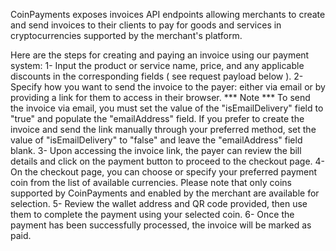CoinPayments exposes invoices API endpoints allowing merchants to create and send invoices 
to their clients to pay for goods and services in cryptocurrencies supported by the merchant's platform. 

Here are the steps for creating and paying an invoice using our payment system:
1- Input the product or service name, price, and any applicable discounts in the corresponding fields ( see request payload below ).
2- Specify how you want to send the invoice to the payer: 
either via email or by providing a link for them to access in their browser.
*** Note *** To send the invoice via email, you must set the value of the "isEmailDelivery" field to "true" and populate the "emailAddress" field. If you prefer to create the invoice and send the link manually through your preferred method, 
set the value of "isEmailDelivery" to "false" and leave the "emailAddress" field blank.
3- Upon accessing the invoice link, the payer can review the bill details and click on the payment button to proceed to the checkout page.
4- On the checkout page, you can choose or specify your preferred payment coin from the list of available currencies. 
Please note that only coins supported by CoinPayments and enabled by the merchant are available for selection.
5- Review the wallet address and QR code provided, then use them to complete the payment using your selected coin.
6- Once the payment has been successfully processed, the invoice will be marked as paid.

